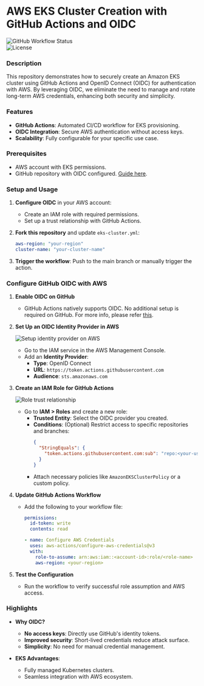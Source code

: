 # AWS EKS Cluster Creation with GitHub Actions and OIDC  

![GitHub Workflow Status](https://img.shields.io/github/actions/workflow/status/kirananil007/<repo>/eks-cluster.yml?branch=main)  
![License](https://img.shields.io/github/license/kirananil007/<repo>)  

### Description

This repository demonstrates how to securely create an Amazon EKS cluster using GitHub Actions and OpenID Connect (OIDC) for authentication with AWS. By leveraging OIDC, we eliminate the need to manage and rotate long-term AWS credentials, enhancing both security and simplicity.  

### Features

- **GitHub Actions**: Automated CI/CD workflow for EKS provisioning.  
- **OIDC Integration**: Secure AWS authentication without access keys.  
- **Scalability**: Fully configurable for your specific use case.  

### Prerequisites

- AWS account with EKS permissions.  
- GitHub repository with OIDC configured. [Guide here](https://docs.github.com/en/actions/deployment/security-hardening-your-deployments/about-security-hardening-with-openid-connect).  

### Setup and Usage
1. **Configure OIDC** in your AWS account:  
   - Create an IAM role with required permissions.  
   - Set up a trust relationship with GitHub Actions.  

2. **Fork this repository** and update `eks-cluster.yml`:  
   ```yaml
   aws-region: "your-region"
   cluster-name: "your-cluster-name"

3. **Trigger the workflow**: Push to the main branch or manually trigger the action.

### Configure GitHub OIDC with AWS

1. **Enable OIDC on GitHub**  
   - GitHub Actions natively supports OIDC. No additional setup is required on GitHub. For more info, please refer [this](https://docs.github.com/en/actions/security-for-github-actions/security-hardening-your-deployments/configuring-openid-connect-in-amazon-web-services).

2. **Set Up an OIDC Identity Provider in AWS** 

   ![Setup identity provider on AWS](./images/setup_identity_provider.jpg)
   - Go to the IAM service in the AWS Management Console.  
   - Add an **Identity Provider**:  
     - **Type**: OpenID Connect  
     - **URL**: `https://token.actions.githubusercontent.com`  
     - **Audience**: `sts.amazonaws.com`  

3. **Create an IAM Role for GitHub Actions**  

      ![Role trust relationship](./images/iam_trust_relationship.jpg)
   
   - Go to **IAM > Roles** and create a new role:  
     - **Trusted Entity**: Select the OIDC provider you created.  
     - **Conditions**: (Optional) Restrict access to specific repositories and branches:  
       ```json
       {
         "StringEquals": {
           "token.actions.githubusercontent.com:sub": "repo:<your-username>/<your-repo>:ref:refs/heads/<branch-name>"
         }
       }
       ```  
     - Attach necessary policies like `AmazonEKSClusterPolicy` or a custom policy.  

4. **Update GitHub Actions Workflow**  
   - Add the following to your workflow file:  
     ```yaml
     permissions:
       id-token: write
       contents: read

     - name: Configure AWS Credentials
       uses: aws-actions/configure-aws-credentials@v3
       with:
         role-to-assume: arn:aws:iam::<account-id>:role/<role-name>
         aws-region: <your-region>
     ```  

5. **Test the Configuration**  
   - Run the workflow to verify successful role assumption and AWS access.


### Highlights  
- **Why OIDC?**  
   - **No access keys**: Directly use GitHub's identity tokens.  
   - **Improved security**: Short-lived credentials reduce attack surface.  
   - **Simplicity**: No need for manual credential management.  

- **EKS Advantages**:  
   - Fully managed Kubernetes clusters.  
   - Seamless integration with AWS ecosystem.  

